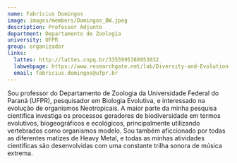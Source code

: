 ```yaml
---
name: Fabrícius Domingos
image: images/members/Domingos_BW.jpeg
description: Professor Adjunto
department: Departamento de Zoologia
university: UFPR
group: organizador
links:
  lattes: http://lattes.cnpq.br/3355995388953032
  labwebpage: https://www.researchgate.net/lab/Diversity-and-Evolution-Lab-DEvL-Fabricius-Domingos
  email: fabricius.domingos@ufpr.br
---
```


Sou professor do Departamento de Zoologia da Universidade Federal do Paraná (UFPR), pesquisador em Biologia Evolutiva, e interessado na evolução de organismos Neotropicais. A maior parte da minha pesquisa científica investiga os processos geradores de biodiversidade em termos evolutivos, biogeográficos e ecológicos, principalmente utilizando vertebrados como organismos modelo. Sou também aficcionado por todas as diferentes matizes de Heavy Metal, e todas as minhas atividades científicas são desenvolvidas com uma constante trilha sonora de música extrema.